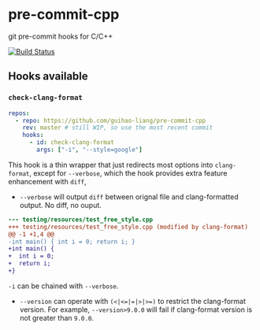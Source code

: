 # pre-commit-cpp

git pre-commit hooks for C/C++

[![Build Status](https://travis-ci.com/guihao-liang/pre-commit-cpp.svg?branch=master)](https://travis-ci.com/guihao-liang/pre-commit-cpp)

## Hooks available

### `check-clang-format`

```yaml
repos:
  - repo: https://github.com/guihao-liang/pre-commit-cpp
    rev: master # still WIP, so use the most recent commit
    hooks:
      - id: check-clang-format
        args: ["-i", "--style=google"]
```

This hook is a thin wrapper that just redirects most options into `clang-format`, except for `--verbose`, which the hook provides extra feature enhancement with `diff`,

* `--verbose` will output `diff` between orignal file and clang-formatted output. No diff, no ouput.

```diff
--- testing/resources/test_free_style.cpp
+++ testing/resources/test_free_style.cpp (modified by clang-format)
@@ -1 +1,4 @@
-int main() { int i = 0; return i; }
+int main() {
+  int i = 0;
+  return i;
+}
```

`-i` can be chained with `--verbose`.

* `--version` can operate with `(<|<=|=|>|>=)` to restrict the clang-format version. For example, `--version>9.0.0` will fail if clang-format version is not greater than `9.0.0`.
